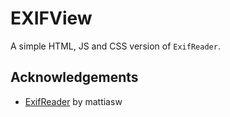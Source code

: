 
# EXIFView

A simple HTML, JS and CSS version of `ExifReader`. 


## Acknowledgements

- [ExifReader](https://github.com/mattiasw/ExifReader) by mattiasw